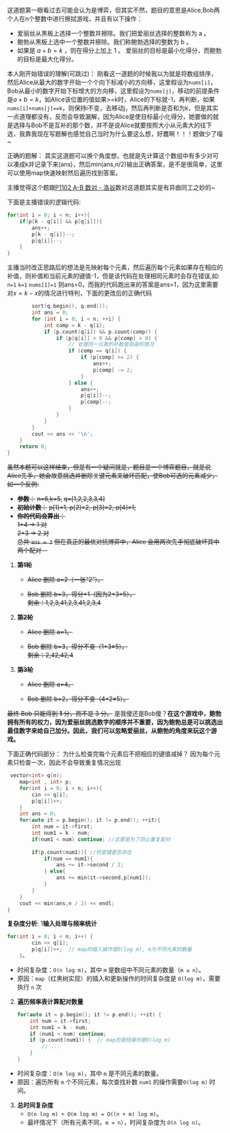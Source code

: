 这道题第一眼看过去可能会认为是博弈，但其实不然，题目的意思是Alice,Bob两个人在n个整数中进行擦拭游戏，并且有以下操作：
- 爱丽丝从黑板上选择一个整数并擦除。我们把爱丽丝选择的整数称为 a 。
- 鲍勃从黑板上选中一个整数并擦除。我们称鲍勃选择的整数为 b 。
- 如果是 $a+b=k$ ，则在得分上加上 1 。
爱丽丝的目标是最小化得分，而鲍勃的目标是最大化得分。

本人刚开始错误的理解(可跳过)：
刚看这一道题的时候我以为就是将数组排序，然后Alice从最大的数字开始一个个向下标减小的方向移，这里假设为`nums[i]`，Bob从最小的数字开始下标增大的方向移，这里假设为`nums[j]`，移动的前提条件是$a+b=k$，如Alice该位置的值如果>=k时，Alice的下标就-1，再判断，如果`nums[i]+nums[j]==k`，则保持i不变，去移动j，然后再判断是否和为k，但是其实一点道理都没有，反而会导致漏解，因为Alice是使目标最小化得分，她要做的就是选择与Bob不是互补的那个数，并不是说Alice就要按照大小从元素大的往下选，我靠我现在写题解也感觉自己当时为什么要这么想，好蠢啊！！！题做少了喵~

正确的题解：
其实这道题可以换个角度想，也就是先计算这个数组中有多少对可以凑成k并记录下来(ans)，然后min(ans,n/2)输出正确答案，是不是很简单，这里可以使用map快速映射然后遍历找到答案。

主播觉得这个题跟[P1102 A-B 数对 - 洛谷](https://www.luogu.com.cn/problem/P1102)数对这道题其实是有异曲同工之妙的~

下面是主播错误的逻辑代码:
```cpp
for(int i = 0; i < n; i++){  
    if(p[k - q[i]] && p[q[i]]){  
        ans++;  
        p[k - q[i]]--;  
        p[q[i]]--;  
    }  
}

```
主播当时改正思路后的想法是先映射每个元素，然后遍历每个元素如果存在相应的补值，则补值和当前元素的键值-1，但是该代码在处理相同元素时会存在错误,如:
`n=1` `k=1`
`nums[1]=1`
则ans=0，而我的代码跑出来的答案是ans=1，因为这里需要对$x=k-x$的情况进行特判，下面的更改后的正确代码

```cpp
        sort(q.begin(), q.end());
        int ans = 0;
        for (int i = 0; i < n; ++i) {
            int comp = k - q[i];
            if (p.count(q[i]) && p.count(comp)) {
                if (p[q[i]] > 0 && p[comp] > 0) {
                    // 处理同一元素的补数是自身的情况
                    if (comp == q[i]) {
                        if (p[comp] >= 2) {
                            ans++;
                            p[comp] -= 2;
                        }
                    } else {
                        ans++;
                        p[q[i]]--;
                        p[comp]--;
                    }
                }
            }
        }
        cout << ans << '\n';
    }
    return 0;
}


```
~~虽然本题可以这样结束，但是有一个疑问就是，题目是一个博弈题目，就是说Alice先手，她会故意挑选并删除关键元素来破坏匹配，使Bob可选的元素减少，如一个反例:~~
- ~~**参数**：~~
    ~~n=6,k=5,~~
    ~~q=[1,2,2,3,3,4]~~ 
- ~~**初始计数**：~~
    ~~p[1]=1,  p[2]=2,  p[3]=2,  p[4]=1;~~
- ~~**你的代码会算出**：~~  
    ~~1+4 → 1 对~~  
    ~~2+3 → 2 对~~  
    ~~总共 `ans = 3`~~
~~但在真正的最优对抗博弈中，Alice 会用两次先手彻底破坏其中两个配对—~~
1. ~~**第1轮**~~
    - ~~Alice 删除 a=2（一张“2”）。~~
        
    - ~~Bob 删除 b=3，得分+1（因为2+3=5）。~~  
        ~~剩余：1,2,3,41,2,3,41,2,3,4~~
        
2. ~~**第2轮**~~
    - ~~Alice 删除 a=1。~~
        
    - ~~Bob 删除 b=3，得分不变（1+3≠5）。~~  
        ~~剩余：2,42,42,4~~
3. ~~**第3轮**~~
    - ~~Alice 删除 a=4。~~
        
    - ~~Bob 删除 b=2，得分不变（4+2≠5）。~~

~~最终 Bob 只能得到 **1** 分，而不是 3 分。~~
是我傻还是Bob傻？**在这个游戏中，鲍勃拥有所有的权力，因为爱丽丝挑选数字的顺序并不重要，因为鲍勃总是可以挑选出最佳数字来给自己加分。因此，我们可以忽略爱丽丝，从鲍勃的角度来玩这个游戏。**

下面正确代码部分：
为什么检查完每个元素后不把相应的键值减掉？
因为每个元素只检查一次，因此不会导致重复情况出现

```cpp
 vector<int> q(n);  
    map<int , int> p;  
    for(int i = 0; i < n; i++){  
        cin >> q[i];  
        p[q[i]]++;  
    }  
    int ans = 0;  
    for(auto it = p.begin(); it != p.end(); ++it){  
        int num = it->first;  
        int num1 = k - num;  
        if(num1 < num) continue; //这里是为了防止重复配对
		
        if(p.count(num1)){ //检查键是否存在  
            if(num == num1){  
                ans += it->second / 2;  
            } else{  
                ans += min(it->second,p[num1]);  
            }  
        }  
    }  
    cout << min(ans,n / 2) << endl;  
}
```
**复杂度分析**:
1 ​**输入处理与频率统计**
```cpp
for(int i = 0; i < n; i++) {
        cin >> q[i];
        p[q[i]]++;  // map的插入操作是O(log m), m为不同元素的数量
    }。  
```
- 时间复杂度：`O(n log m)`，其中 `m` 是数组中不同元素的数量（`m ≤ n`）。
- 原因：`map`（红黑树实现）的插入和更新操作的时间复杂度是 `O(log m)`，需要执行 `n` 次
2. ​**遍历频率表计算配对数量**​
    ```cpp
    for(auto it = p.begin(); it != p.end(); ++it) {
        int num = it->first;
        int num1 = k - num;
        if (num1 < num) continue;
        if (p.count(num1)) {  // map的查找操作是O(log m)
            // ...
        }
    }
    ```
- 时间复杂度：`O(m log m)`，其中 `m` 是不同元素的数量。
- 原因：遍历所有 `m` 个不同元素，每次查找补数 `num1` 的操作需要`O(log m)` 时间。
3. ​**总时间复杂度**​
    - `O(n log m) + O(m log m) = O((n + m) log m)`。
    - 最坏情况下（所有元素不同，`m = n`），时间复杂度为 `O(n log n)`。
